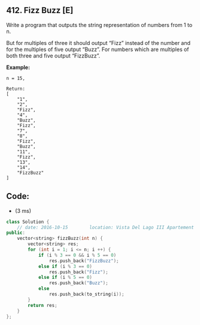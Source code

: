 ## 412. Fizz Buzz [E]
Write a program that outputs the string representation of numbers from 1 to n.

But for multiples of three it should output “Fizz” instead of the number and for the multiples of five output “Buzz”. For numbers which are multiples of both three and five output “FizzBuzz”.

**Example:**
```
n = 15,

Return:
[
    "1",
    "2",
    "Fizz",
    "4",
    "Buzz",
    "Fizz",
    "7",
    "8",
    "Fizz",
    "Buzz",
    "11",
    "Fizz",
    "13",
    "14",
    "FizzBuzz"
]
```

## Code:
- (3 ms)
```c++
class Solution {
    // date: 2016-10-15        location: Vista Del Lago III Apartement
public:
    vector<string> fizzBuzz(int n) {
        vector<string> res;
        for (int i = 1; i <= n; i ++) {
            if (i % 3 == 0 && i % 5 == 0)
                res.push_back("FizzBuzz");
            else if (i % 3 == 0)
                res.push_back("Fizz");
            else if (i % 5 == 0)
                res.push_back("Buzz");        
            else
                res.push_back(to_string(i));
        }
        return res;
    }
};
```
